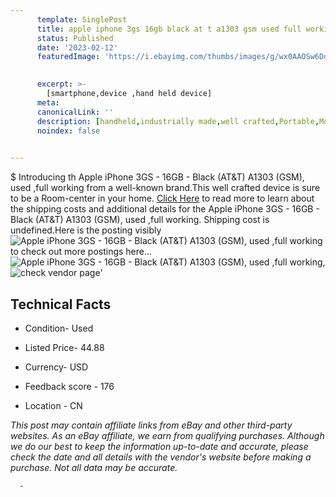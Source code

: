 ```yaml
---
      template: SinglePost
      title: apple iphone 3gs 16gb black at t a1303 gsm used full working
      status: Published
      date: '2023-02-12'
      featuredImage: 'https://i.ebayimg.com/thumbs/images/g/wx0AAOSw6DdjZMJs/s-l225.jpg'
       

      excerpt: >-
        [smartphone,device ,hand held device]
      meta:
      canonicalLink: ''
      description: [handheld,industrially made,well crafted,Portable,Mobile,Compact,Convenient,Lightweight,Maneuverable,Man-portable,Miniature,Carriable,Hand-held,Light,Holdable,Transportable,Mobile device,Pocket-sized,On-the-go,Wireless,Cordless,Compact size,Convenient size, smartphone,device ,hand held device]
      noindex: false
      

---
```

$
      Introducing th Apple iPhone 3GS - 16GB - Black (AT&T) A1303 (GSM), used ,full working from a well-known brand.This well crafted device  is sure to be a Room-center in your home. [Click Here](https://www.ebay.com/itm/404137313055?hash=item5e1876031f%3Ag%3Awx0AAOSw6DdjZMJs&mkevt=1&mkcid=1&mkrid=711-53200-19255-0&campid=%253CePNCampaignId%253E&customid=%253CreferenceId%253E&toolid=10049) to read more to learn about the shipping costs and additional details for the Apple iPhone 3GS - 16GB - Black (AT&T) A1303 (GSM), used ,full working. Shipping cost is undefined.Here is the posting visibly ![Apple iPhone 3GS - 16GB - Black (AT&T) A1303 (GSM), used ,full working](https://i.ebayimg.com/thumbs/images/g/wx0AAOSw6DdjZMJs/s-l225.jpg) to check out more postings here... ![Apple iPhone 3GS - 16GB - Black (AT&T) A1303 (GSM), used ,full working](https://i.ebayimg.com/images/g/wx0AAOSw6DdjZMJs/s-l1600.jpg), ![check vendor page](https://origin-galleryplus.ebayimg.com/ws/web/404137313055_2_0_1/225x225.jpg,https://origin-galleryplus.ebayimg.com/ws/web/404137313055_3_0_1/225x225.jpg,https://origin-galleryplus.ebayimg.com/ws/web/404137313055_4_0_1/225x225.jpg,https://origin-galleryplus.ebayimg.com/ws/web/404137313055_5_0_1/225x225.jpg,https://origin-galleryplus.ebayimg.com/ws/web/404137313055_6_0_1/225x225.jpg,https://origin-galleryplus.ebayimg.com/ws/web/404137313055_7_0_1/225x225.jpg,https://origin-galleryplus.ebayimg.com/ws/web/404137313055_8_0_1/225x225.jpg,https://origin-galleryplus.ebayimg.com/ws/web/404137313055_9_0_1/225x225.jpg,https://origin-galleryplus.ebayimg.com/ws/web/404137313055_10_0_1/225x225.jpg,https://origin-galleryplus.ebayimg.com/ws/web/404137313055_11_0_1/225x225.jpg,https://origin-galleryplus.ebayimg.com/ws/web/404137313055_12_0_1/225x225.jpg)'

      

 ## Technical Facts 



     
      

 - Condition- Used 


      

 - Listed Price- 44.88 


      

 - Currency- USD 


      

 - Feedback score - 176 


      

 - Location - CN 


      
      

 *_This post may contain affiliate links from eBay and other third-party websites. As an eBay affiliate, we earn from qualifying purchases. Although we do our best to keep the information up-to-date and accurate, please check the date and all details with the vendor's website before making a purchase. Not all data may be accurate._*




      -
